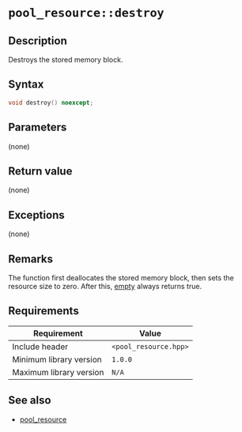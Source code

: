 # `pool_resource::destroy`

## Description

Destroys the stored memory block.

## Syntax

```cpp
void destroy() noexcept;
```

## Parameters

(none)

## Return value

(none)

## Exceptions

(none)

## Remarks

The function first deallocates the stored memory block, then sets the resource size to zero. After this, [empty](pool_resource-empty.md) 
always returns true.

## Requirements

| Requirement             | Value                 |
|-------------------------|-----------------------|
| Include header          | `<pool_resource.hpp>` |
| Minimum library version | `1.0.0`               |
| Maximum library version | `N/A`                 |

## See also

- [pool_resource](pool_resource.md)